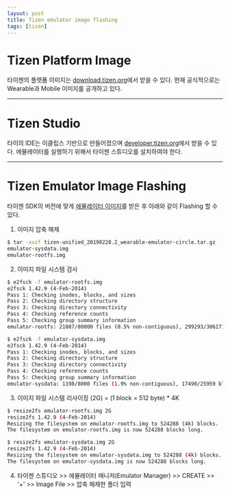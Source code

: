 ```yaml
---
layout: post
title: Tizen emulator image flashing
tags: [tizen]
---
```


# Tizen Platform Image
타이젠의 플랫폼 이미지는 [download.tizen.org](http://download.tizen.org/snapshots/tizen/unified/latest/images/)에서 받을 수 있다. 현재 공식적으로는 Wearable과 Mobile 이미지를 공개하고 있다.

---

# Tizen Studio
타이의 IDE는 이클립스 기반으로 만들어졌으며 [developer.tizen.org](https://developer.tizen.org/development/tizen-studio/download)에서 받을 수 있다. 에뮬레이터를 실행하기 위해서 타이젠 스튜디오를 설치하여야 한다.

---

# Tizen Emulator Image Flashing
타이젠 SDK의 버전에 맞게 [에뮬레이터 이미지](http://download.tizen.org/snapshots/tizen/unified/latest/images/emulator/mobile-emulator32-wayland/)를 받은 후 아래와 같이 Flashing 할 수 있다.

1. 이미지 압축 해제
```sh
$ tar -xvzf tizen-unified_20190228.2_wearable-emulator-circle.tar.gz 
emulator-sysdata.img
emulator-rootfs.img
```

2. 이미지 파일 시스템 검사
```sh
$ e2fsck -f emulator-rootfs.img 
e2fsck 1.42.9 (4-Feb-2014)
Pass 1: Checking inodes, blocks, and sizes
Pass 2: Checking directory structure
Pass 3: Checking directory connectivity
Pass 4: Checking reference counts
Pass 5: Checking group summary information
emulator-rootfs: 21087/80000 files (0.5% non-contiguous), 299293/306171 blocks

$ e2fsck -f emulator-sysdata.img 
e2fsck 1.42.9 (4-Feb-2014)
Pass 1: Checking inodes, blocks, and sizes
Pass 2: Checking directory structure
Pass 3: Checking directory connectivity
Pass 4: Checking reference counts
Pass 5: Checking group summary information
emulator-sysdata: 1198/8000 files (1.9% non-contiguous), 17490/25959 blocks
```
3. 이미지 파일 시스템 리사이징 (2G) = (1 block = 512 byte) * 4K
```sh
$ resize2fs emulator-rootfs.img 2G
resize2fs 1.42.9 (4-Feb-2014)
Resizing the filesystem on emulator-rootfs.img to 524288 (4k) blocks.
The filesystem on emulator-rootfs.img is now 524288 blocks long.

$ resize2fs emulator-sysdata.img 2G 
resize2fs 1.42.9 (4-Feb-2014)
Resizing the filesystem on emulator-sysdata.img to 524288 (4k) blocks.
The filesystem on emulator-sysdata.img is now 524288 blocks long.
```

4. 타이젠 스튜디오 >> 에뮬레이터 매니저(Emulator Manager) >> CREATE >> '+' >> Image File >> 압축 해제한 폴더 입력
